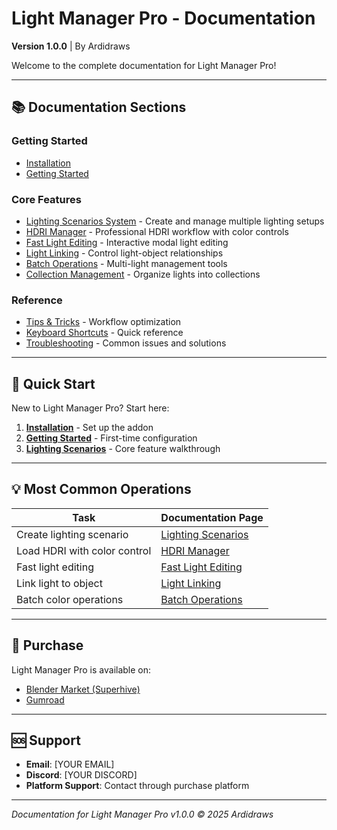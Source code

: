 # Light Manager Pro - Documentation

**Version 1.0.0** | By Ardidraws

Welcome to the complete documentation for Light Manager Pro!

---

## 📚 Documentation Sections

### Getting Started
- [Installation](Installation)
- [Getting Started](Getting-Started)

### Core Features
- [Lighting Scenarios System](Lighting-Scenarios-System) - Create and manage multiple lighting setups
- [HDRI Manager](HDRI-Manager) - Professional HDRI workflow with color controls
- [Fast Light Editing](Fast-Light-Editing) - Interactive modal light editing
- [Light Linking](Light-Linking) - Control light-object relationships
- [Batch Operations](Batch-Operations) - Multi-light management tools
- [Collection Management](Collection-Management) - Organize lights into collections

### Reference
- [Tips & Tricks](Tips-and-Tricks) - Workflow optimization
- [Keyboard Shortcuts](Keyboard-Shortcuts) - Quick reference
- [Troubleshooting](Troubleshooting) - Common issues and solutions

---

## 🎯 Quick Start

New to Light Manager Pro? Start here:

1. **[Installation](Installation)** - Set up the addon
2. **[Getting Started](Getting-Started)** - First-time configuration
3. **[Lighting Scenarios](Lighting-Scenarios-System)** - Core feature walkthrough

---

## 💡 Most Common Operations

| Task | Documentation Page |
|------|-------------------|
| Create lighting scenario | [Lighting Scenarios](Lighting-Scenarios-System#creating-your-first-scenario) |
| Load HDRI with color control | [HDRI Manager](HDRI-Manager#loading-an-hdri) |
| Fast light editing | [Fast Light Editing](Fast-Light-Editing#using-fast-edit-mode) |
| Link light to object | [Light Linking](Light-Linking#creating-light-links) |
| Batch color operations | [Batch Operations](Batch-Operations#color-operations) |

---

## 🛒 Purchase

Light Manager Pro is available on:
- [Blender Market (Superhive)](YOUR_BLENDER_MARKET_LINK)
- [Gumroad](YOUR_GUMROAD_LINK)

---

## 🆘 Support

- **Email**: [YOUR EMAIL]
- **Discord**: [YOUR DISCORD]
- **Platform Support**: Contact through purchase platform

---

*Documentation for Light Manager Pro v1.0.0*
*© 2025 Ardidraws*
